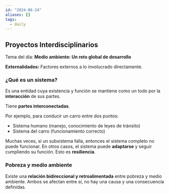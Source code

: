 ```yaml
---
id: "2024-06-24"
aliases: []
tags:
  - daily
---
```


## Proyectos Interdisciplinarios

Tema del día: **Medio ambiente: Un reto global de desarrollo**

**Externalidades:** Factores externos a lo involucrado directamente.

### ¿Qué es un sistema?

Es una entidad cuya existencia y función se mantiene como un todo por la **interacción** de sus partes.

Tiene **partes interconectadas**.

Por ejemplo, para conducir un carro entre dos puntos:

- Sistema humano (manejo, conocimiento de leyes de tránsito)
- Sistema del carro (funcionamiento correcto)

Muchas veces, si un subsistema falla, entonces el sistema completo no puede funcionar. En otros casos, el sistema puede **adaptarse** y seguir cumpliendo su función. Esto es **resiliencia**.

### Pobreza y medio ambiente

Existe una **relación bidireccional y retroalimentada** entre pobreza y medio ambiente. Ambos se afectan entre sí, no hay una causa y una consecuencia definidas.

